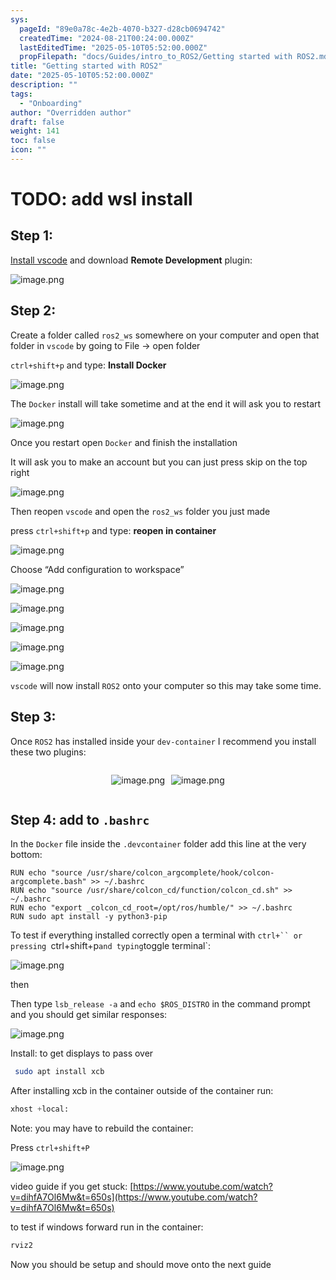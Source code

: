 ```yaml
---
sys:
  pageId: "89e0a78c-4e2b-4070-b327-d28cb0694742"
  createdTime: "2024-08-21T00:24:00.000Z"
  lastEditedTime: "2025-05-10T05:52:00.000Z"
  propFilepath: "docs/Guides/intro_to_ROS2/Getting started with ROS2.md"
title: "Getting started with ROS2"
date: "2025-05-10T05:52:00.000Z"
description: ""
tags:
  - "Onboarding"
author: "Overridden author"
draft: false
weight: 141
toc: false
icon: ""
---
```


# TODO: add wsl install

## Step 1:

[Install vscode](https://code.visualstudio.com/download) and download **Remote Development** plugin:

![image.png](https://prod-files-secure.s3.us-west-2.amazonaws.com/d518164a-d88e-44d1-a4ee-3adb3bd8bce0/efb52993-1881-4a40-b95e-6f020334f022/image.png?X-Amz-Algorithm=AWS4-HMAC-SHA256&X-Amz-Content-Sha256=UNSIGNED-PAYLOAD&X-Amz-Credential=ASIAZI2LB4663H2ASAAX%2F20250624%2Fus-west-2%2Fs3%2Faws4_request&X-Amz-Date=20250624T101020Z&X-Amz-Expires=3600&X-Amz-Security-Token=IQoJb3JpZ2luX2VjEDAaCXVzLXdlc3QtMiJHMEUCIBeqSMTlQRdO6505LTZxuv6OSAmKAUdj1VooC%2FLZpR1pAiEAsni5PTDr%2BFuiEnJT9aH4u5ulrS650UtfQsu0fqpNsGEq%2FwMIKRAAGgw2Mzc0MjMxODM4MDUiDIyuSk1l9TgqaGGTXCrcA4f0VzOQIUS0p1%2B6%2Fqu%2B81KzedCAgq6uUuyp7EYnLdX7nhPrAc2bvqGm2FRKK7lc%2FbMBEM9a%2F5wvbCJhXyG0xWuBwFhZFnLPArWOctqoug%2F%2B9vjgMEnrjoIOYQJntMj3Lucwo%2BkMzCzXY%2BGvioC0YwZ0NQq8usaaU7CnZ19YGd0zEmezkysHPmUthTgALHjLxcMxGAi977bUw84c9QYMi4hUpTqAr9HngIBICG%2BXTGBdTYG8cpHCuLxwBzBL1SN4m0sCsOPhIa%2BeHU6b7%2BfjRRwDcvCDs9AKRwX5mYzLHnTOQQYG4km4nGSixurti%2BiBKsP9cZt%2Fa3ZYd22og6RDq0Sld8qE%2FlvIhIhUqf72xJ%2FvfdtpwUI3rdr7ggVOQTTZNSPenAccGgfNaf0drBxvZ7ZMy3M7%2BCdTowNSKaC%2B1AHvEagVWlyjsyXwQb9CSz%2FQdVHYloGNqsF5AAf4v927CLNjGiqFaj33uItkbTAKXr%2Bp%2BkkkHYvdPzlNrYAX5oXmPHWvB%2BbAbxTEFNEa%2B0B5RIO1KmUDTfGwx20QPZZaG0hMupscq47YmPgUgErtMbYNbpHYpbTkCrP6YK09c2V0VlH%2Bpf1ICL7uu6iMGFpl57Uuk%2F78%2BMDpQAmlbcDnMMiy6cIGOqUBKjLpoRzDV1x8YA3R%2BtwkCfGJlRL214%2B3pyYMmshQmhrGXk1CB%2FpNStJl4P1KK6JZspJxg8qxaEeP2wrdfFjOHcq8LE%2Brq2KNblVj51l9opWq%2FtFI1voC%2Bzo5MGxSSFgeetMyojJRN18NASxvjyXToCcFABkgt6nF5Nojg4aQ2216j%2BRBK2LGIXTpkqRAHnP7d8Zrxo8nsp%2FXS%2FVQrhqFQd3Ddvt7&X-Amz-Signature=53934e4badb432ad0da46b0e38511a20f92ab521f9e750163872c5ad5202eb23&X-Amz-SignedHeaders=host&x-amz-checksum-mode=ENABLED&x-id=GetObject)

## Step 2:

Create a folder called `ros2_ws` somewhere on your computer and open that folder in `vscode` by going to File → open folder 

`ctrl+shift+p` and type: **Install Docker**

![image.png](https://prod-files-secure.s3.us-west-2.amazonaws.com/d518164a-d88e-44d1-a4ee-3adb3bd8bce0/2269dc0e-1cd5-47ff-bceb-c04ad9b2eab0/image.png?X-Amz-Algorithm=AWS4-HMAC-SHA256&X-Amz-Content-Sha256=UNSIGNED-PAYLOAD&X-Amz-Credential=ASIAZI2LB4663H2ASAAX%2F20250624%2Fus-west-2%2Fs3%2Faws4_request&X-Amz-Date=20250624T101020Z&X-Amz-Expires=3600&X-Amz-Security-Token=IQoJb3JpZ2luX2VjEDAaCXVzLXdlc3QtMiJHMEUCIBeqSMTlQRdO6505LTZxuv6OSAmKAUdj1VooC%2FLZpR1pAiEAsni5PTDr%2BFuiEnJT9aH4u5ulrS650UtfQsu0fqpNsGEq%2FwMIKRAAGgw2Mzc0MjMxODM4MDUiDIyuSk1l9TgqaGGTXCrcA4f0VzOQIUS0p1%2B6%2Fqu%2B81KzedCAgq6uUuyp7EYnLdX7nhPrAc2bvqGm2FRKK7lc%2FbMBEM9a%2F5wvbCJhXyG0xWuBwFhZFnLPArWOctqoug%2F%2B9vjgMEnrjoIOYQJntMj3Lucwo%2BkMzCzXY%2BGvioC0YwZ0NQq8usaaU7CnZ19YGd0zEmezkysHPmUthTgALHjLxcMxGAi977bUw84c9QYMi4hUpTqAr9HngIBICG%2BXTGBdTYG8cpHCuLxwBzBL1SN4m0sCsOPhIa%2BeHU6b7%2BfjRRwDcvCDs9AKRwX5mYzLHnTOQQYG4km4nGSixurti%2BiBKsP9cZt%2Fa3ZYd22og6RDq0Sld8qE%2FlvIhIhUqf72xJ%2FvfdtpwUI3rdr7ggVOQTTZNSPenAccGgfNaf0drBxvZ7ZMy3M7%2BCdTowNSKaC%2B1AHvEagVWlyjsyXwQb9CSz%2FQdVHYloGNqsF5AAf4v927CLNjGiqFaj33uItkbTAKXr%2Bp%2BkkkHYvdPzlNrYAX5oXmPHWvB%2BbAbxTEFNEa%2B0B5RIO1KmUDTfGwx20QPZZaG0hMupscq47YmPgUgErtMbYNbpHYpbTkCrP6YK09c2V0VlH%2Bpf1ICL7uu6iMGFpl57Uuk%2F78%2BMDpQAmlbcDnMMiy6cIGOqUBKjLpoRzDV1x8YA3R%2BtwkCfGJlRL214%2B3pyYMmshQmhrGXk1CB%2FpNStJl4P1KK6JZspJxg8qxaEeP2wrdfFjOHcq8LE%2Brq2KNblVj51l9opWq%2FtFI1voC%2Bzo5MGxSSFgeetMyojJRN18NASxvjyXToCcFABkgt6nF5Nojg4aQ2216j%2BRBK2LGIXTpkqRAHnP7d8Zrxo8nsp%2FXS%2FVQrhqFQd3Ddvt7&X-Amz-Signature=138847c06928f452663ea2feda1f383288df93515fbc44b562207d8c535f248b&X-Amz-SignedHeaders=host&x-amz-checksum-mode=ENABLED&x-id=GetObject)

The `Docker` install will take sometime and at the end it will ask you to restart

![image.png](https://prod-files-secure.s3.us-west-2.amazonaws.com/d518164a-d88e-44d1-a4ee-3adb3bd8bce0/ed233f78-be33-4b1f-b89c-9c346c0e961e/image.png?X-Amz-Algorithm=AWS4-HMAC-SHA256&X-Amz-Content-Sha256=UNSIGNED-PAYLOAD&X-Amz-Credential=ASIAZI2LB4663H2ASAAX%2F20250624%2Fus-west-2%2Fs3%2Faws4_request&X-Amz-Date=20250624T101020Z&X-Amz-Expires=3600&X-Amz-Security-Token=IQoJb3JpZ2luX2VjEDAaCXVzLXdlc3QtMiJHMEUCIBeqSMTlQRdO6505LTZxuv6OSAmKAUdj1VooC%2FLZpR1pAiEAsni5PTDr%2BFuiEnJT9aH4u5ulrS650UtfQsu0fqpNsGEq%2FwMIKRAAGgw2Mzc0MjMxODM4MDUiDIyuSk1l9TgqaGGTXCrcA4f0VzOQIUS0p1%2B6%2Fqu%2B81KzedCAgq6uUuyp7EYnLdX7nhPrAc2bvqGm2FRKK7lc%2FbMBEM9a%2F5wvbCJhXyG0xWuBwFhZFnLPArWOctqoug%2F%2B9vjgMEnrjoIOYQJntMj3Lucwo%2BkMzCzXY%2BGvioC0YwZ0NQq8usaaU7CnZ19YGd0zEmezkysHPmUthTgALHjLxcMxGAi977bUw84c9QYMi4hUpTqAr9HngIBICG%2BXTGBdTYG8cpHCuLxwBzBL1SN4m0sCsOPhIa%2BeHU6b7%2BfjRRwDcvCDs9AKRwX5mYzLHnTOQQYG4km4nGSixurti%2BiBKsP9cZt%2Fa3ZYd22og6RDq0Sld8qE%2FlvIhIhUqf72xJ%2FvfdtpwUI3rdr7ggVOQTTZNSPenAccGgfNaf0drBxvZ7ZMy3M7%2BCdTowNSKaC%2B1AHvEagVWlyjsyXwQb9CSz%2FQdVHYloGNqsF5AAf4v927CLNjGiqFaj33uItkbTAKXr%2Bp%2BkkkHYvdPzlNrYAX5oXmPHWvB%2BbAbxTEFNEa%2B0B5RIO1KmUDTfGwx20QPZZaG0hMupscq47YmPgUgErtMbYNbpHYpbTkCrP6YK09c2V0VlH%2Bpf1ICL7uu6iMGFpl57Uuk%2F78%2BMDpQAmlbcDnMMiy6cIGOqUBKjLpoRzDV1x8YA3R%2BtwkCfGJlRL214%2B3pyYMmshQmhrGXk1CB%2FpNStJl4P1KK6JZspJxg8qxaEeP2wrdfFjOHcq8LE%2Brq2KNblVj51l9opWq%2FtFI1voC%2Bzo5MGxSSFgeetMyojJRN18NASxvjyXToCcFABkgt6nF5Nojg4aQ2216j%2BRBK2LGIXTpkqRAHnP7d8Zrxo8nsp%2FXS%2FVQrhqFQd3Ddvt7&X-Amz-Signature=842f4336a15853fb3fc16a6ea4c5d9089d73daaf9fe44ec37ecd1345d36eedf5&X-Amz-SignedHeaders=host&x-amz-checksum-mode=ENABLED&x-id=GetObject)

Once you restart open `Docker` and finish the installation

It will ask you to make an account but you can just press skip on the top right

![image.png](https://prod-files-secure.s3.us-west-2.amazonaws.com/d518164a-d88e-44d1-a4ee-3adb3bd8bce0/21010ad9-1659-4fd9-9f59-9932a09b2a3d/image.png?X-Amz-Algorithm=AWS4-HMAC-SHA256&X-Amz-Content-Sha256=UNSIGNED-PAYLOAD&X-Amz-Credential=ASIAZI2LB4663H2ASAAX%2F20250624%2Fus-west-2%2Fs3%2Faws4_request&X-Amz-Date=20250624T101020Z&X-Amz-Expires=3600&X-Amz-Security-Token=IQoJb3JpZ2luX2VjEDAaCXVzLXdlc3QtMiJHMEUCIBeqSMTlQRdO6505LTZxuv6OSAmKAUdj1VooC%2FLZpR1pAiEAsni5PTDr%2BFuiEnJT9aH4u5ulrS650UtfQsu0fqpNsGEq%2FwMIKRAAGgw2Mzc0MjMxODM4MDUiDIyuSk1l9TgqaGGTXCrcA4f0VzOQIUS0p1%2B6%2Fqu%2B81KzedCAgq6uUuyp7EYnLdX7nhPrAc2bvqGm2FRKK7lc%2FbMBEM9a%2F5wvbCJhXyG0xWuBwFhZFnLPArWOctqoug%2F%2B9vjgMEnrjoIOYQJntMj3Lucwo%2BkMzCzXY%2BGvioC0YwZ0NQq8usaaU7CnZ19YGd0zEmezkysHPmUthTgALHjLxcMxGAi977bUw84c9QYMi4hUpTqAr9HngIBICG%2BXTGBdTYG8cpHCuLxwBzBL1SN4m0sCsOPhIa%2BeHU6b7%2BfjRRwDcvCDs9AKRwX5mYzLHnTOQQYG4km4nGSixurti%2BiBKsP9cZt%2Fa3ZYd22og6RDq0Sld8qE%2FlvIhIhUqf72xJ%2FvfdtpwUI3rdr7ggVOQTTZNSPenAccGgfNaf0drBxvZ7ZMy3M7%2BCdTowNSKaC%2B1AHvEagVWlyjsyXwQb9CSz%2FQdVHYloGNqsF5AAf4v927CLNjGiqFaj33uItkbTAKXr%2Bp%2BkkkHYvdPzlNrYAX5oXmPHWvB%2BbAbxTEFNEa%2B0B5RIO1KmUDTfGwx20QPZZaG0hMupscq47YmPgUgErtMbYNbpHYpbTkCrP6YK09c2V0VlH%2Bpf1ICL7uu6iMGFpl57Uuk%2F78%2BMDpQAmlbcDnMMiy6cIGOqUBKjLpoRzDV1x8YA3R%2BtwkCfGJlRL214%2B3pyYMmshQmhrGXk1CB%2FpNStJl4P1KK6JZspJxg8qxaEeP2wrdfFjOHcq8LE%2Brq2KNblVj51l9opWq%2FtFI1voC%2Bzo5MGxSSFgeetMyojJRN18NASxvjyXToCcFABkgt6nF5Nojg4aQ2216j%2BRBK2LGIXTpkqRAHnP7d8Zrxo8nsp%2FXS%2FVQrhqFQd3Ddvt7&X-Amz-Signature=26b3979e3d3859331408291c0def6a20cef635ee076f050a2dd778bda3415097&X-Amz-SignedHeaders=host&x-amz-checksum-mode=ENABLED&x-id=GetObject)

Then reopen `vscode` and open the `ros2_ws` folder you just made

press `ctrl+shift+p` and type: **reopen in container**

![image.png](https://prod-files-secure.s3.us-west-2.amazonaws.com/d518164a-d88e-44d1-a4ee-3adb3bd8bce0/4e93b8c2-41ad-488c-8095-c74205196118/image.png?X-Amz-Algorithm=AWS4-HMAC-SHA256&X-Amz-Content-Sha256=UNSIGNED-PAYLOAD&X-Amz-Credential=ASIAZI2LB4663H2ASAAX%2F20250624%2Fus-west-2%2Fs3%2Faws4_request&X-Amz-Date=20250624T101020Z&X-Amz-Expires=3600&X-Amz-Security-Token=IQoJb3JpZ2luX2VjEDAaCXVzLXdlc3QtMiJHMEUCIBeqSMTlQRdO6505LTZxuv6OSAmKAUdj1VooC%2FLZpR1pAiEAsni5PTDr%2BFuiEnJT9aH4u5ulrS650UtfQsu0fqpNsGEq%2FwMIKRAAGgw2Mzc0MjMxODM4MDUiDIyuSk1l9TgqaGGTXCrcA4f0VzOQIUS0p1%2B6%2Fqu%2B81KzedCAgq6uUuyp7EYnLdX7nhPrAc2bvqGm2FRKK7lc%2FbMBEM9a%2F5wvbCJhXyG0xWuBwFhZFnLPArWOctqoug%2F%2B9vjgMEnrjoIOYQJntMj3Lucwo%2BkMzCzXY%2BGvioC0YwZ0NQq8usaaU7CnZ19YGd0zEmezkysHPmUthTgALHjLxcMxGAi977bUw84c9QYMi4hUpTqAr9HngIBICG%2BXTGBdTYG8cpHCuLxwBzBL1SN4m0sCsOPhIa%2BeHU6b7%2BfjRRwDcvCDs9AKRwX5mYzLHnTOQQYG4km4nGSixurti%2BiBKsP9cZt%2Fa3ZYd22og6RDq0Sld8qE%2FlvIhIhUqf72xJ%2FvfdtpwUI3rdr7ggVOQTTZNSPenAccGgfNaf0drBxvZ7ZMy3M7%2BCdTowNSKaC%2B1AHvEagVWlyjsyXwQb9CSz%2FQdVHYloGNqsF5AAf4v927CLNjGiqFaj33uItkbTAKXr%2Bp%2BkkkHYvdPzlNrYAX5oXmPHWvB%2BbAbxTEFNEa%2B0B5RIO1KmUDTfGwx20QPZZaG0hMupscq47YmPgUgErtMbYNbpHYpbTkCrP6YK09c2V0VlH%2Bpf1ICL7uu6iMGFpl57Uuk%2F78%2BMDpQAmlbcDnMMiy6cIGOqUBKjLpoRzDV1x8YA3R%2BtwkCfGJlRL214%2B3pyYMmshQmhrGXk1CB%2FpNStJl4P1KK6JZspJxg8qxaEeP2wrdfFjOHcq8LE%2Brq2KNblVj51l9opWq%2FtFI1voC%2Bzo5MGxSSFgeetMyojJRN18NASxvjyXToCcFABkgt6nF5Nojg4aQ2216j%2BRBK2LGIXTpkqRAHnP7d8Zrxo8nsp%2FXS%2FVQrhqFQd3Ddvt7&X-Amz-Signature=64afb67cc3dbcaf356851f1c2be8e72077bc00b526a933673dd61e0ac34ed384&X-Amz-SignedHeaders=host&x-amz-checksum-mode=ENABLED&x-id=GetObject)

Choose “Add configuration to workspace”

![image.png](https://prod-files-secure.s3.us-west-2.amazonaws.com/d518164a-d88e-44d1-a4ee-3adb3bd8bce0/9560b282-5060-4989-ba37-97e7b2c22476/image.png?X-Amz-Algorithm=AWS4-HMAC-SHA256&X-Amz-Content-Sha256=UNSIGNED-PAYLOAD&X-Amz-Credential=ASIAZI2LB4663H2ASAAX%2F20250624%2Fus-west-2%2Fs3%2Faws4_request&X-Amz-Date=20250624T101020Z&X-Amz-Expires=3600&X-Amz-Security-Token=IQoJb3JpZ2luX2VjEDAaCXVzLXdlc3QtMiJHMEUCIBeqSMTlQRdO6505LTZxuv6OSAmKAUdj1VooC%2FLZpR1pAiEAsni5PTDr%2BFuiEnJT9aH4u5ulrS650UtfQsu0fqpNsGEq%2FwMIKRAAGgw2Mzc0MjMxODM4MDUiDIyuSk1l9TgqaGGTXCrcA4f0VzOQIUS0p1%2B6%2Fqu%2B81KzedCAgq6uUuyp7EYnLdX7nhPrAc2bvqGm2FRKK7lc%2FbMBEM9a%2F5wvbCJhXyG0xWuBwFhZFnLPArWOctqoug%2F%2B9vjgMEnrjoIOYQJntMj3Lucwo%2BkMzCzXY%2BGvioC0YwZ0NQq8usaaU7CnZ19YGd0zEmezkysHPmUthTgALHjLxcMxGAi977bUw84c9QYMi4hUpTqAr9HngIBICG%2BXTGBdTYG8cpHCuLxwBzBL1SN4m0sCsOPhIa%2BeHU6b7%2BfjRRwDcvCDs9AKRwX5mYzLHnTOQQYG4km4nGSixurti%2BiBKsP9cZt%2Fa3ZYd22og6RDq0Sld8qE%2FlvIhIhUqf72xJ%2FvfdtpwUI3rdr7ggVOQTTZNSPenAccGgfNaf0drBxvZ7ZMy3M7%2BCdTowNSKaC%2B1AHvEagVWlyjsyXwQb9CSz%2FQdVHYloGNqsF5AAf4v927CLNjGiqFaj33uItkbTAKXr%2Bp%2BkkkHYvdPzlNrYAX5oXmPHWvB%2BbAbxTEFNEa%2B0B5RIO1KmUDTfGwx20QPZZaG0hMupscq47YmPgUgErtMbYNbpHYpbTkCrP6YK09c2V0VlH%2Bpf1ICL7uu6iMGFpl57Uuk%2F78%2BMDpQAmlbcDnMMiy6cIGOqUBKjLpoRzDV1x8YA3R%2BtwkCfGJlRL214%2B3pyYMmshQmhrGXk1CB%2FpNStJl4P1KK6JZspJxg8qxaEeP2wrdfFjOHcq8LE%2Brq2KNblVj51l9opWq%2FtFI1voC%2Bzo5MGxSSFgeetMyojJRN18NASxvjyXToCcFABkgt6nF5Nojg4aQ2216j%2BRBK2LGIXTpkqRAHnP7d8Zrxo8nsp%2FXS%2FVQrhqFQd3Ddvt7&X-Amz-Signature=0a7953cf164e22d7509d52f3ba091aa95106da74eae028af316e7dd913b2f92e&X-Amz-SignedHeaders=host&x-amz-checksum-mode=ENABLED&x-id=GetObject)

![image.png](https://prod-files-secure.s3.us-west-2.amazonaws.com/d518164a-d88e-44d1-a4ee-3adb3bd8bce0/2ee63f81-886b-48e8-a553-dc6e5eac99e4/image.png?X-Amz-Algorithm=AWS4-HMAC-SHA256&X-Amz-Content-Sha256=UNSIGNED-PAYLOAD&X-Amz-Credential=ASIAZI2LB4663H2ASAAX%2F20250624%2Fus-west-2%2Fs3%2Faws4_request&X-Amz-Date=20250624T101020Z&X-Amz-Expires=3600&X-Amz-Security-Token=IQoJb3JpZ2luX2VjEDAaCXVzLXdlc3QtMiJHMEUCIBeqSMTlQRdO6505LTZxuv6OSAmKAUdj1VooC%2FLZpR1pAiEAsni5PTDr%2BFuiEnJT9aH4u5ulrS650UtfQsu0fqpNsGEq%2FwMIKRAAGgw2Mzc0MjMxODM4MDUiDIyuSk1l9TgqaGGTXCrcA4f0VzOQIUS0p1%2B6%2Fqu%2B81KzedCAgq6uUuyp7EYnLdX7nhPrAc2bvqGm2FRKK7lc%2FbMBEM9a%2F5wvbCJhXyG0xWuBwFhZFnLPArWOctqoug%2F%2B9vjgMEnrjoIOYQJntMj3Lucwo%2BkMzCzXY%2BGvioC0YwZ0NQq8usaaU7CnZ19YGd0zEmezkysHPmUthTgALHjLxcMxGAi977bUw84c9QYMi4hUpTqAr9HngIBICG%2BXTGBdTYG8cpHCuLxwBzBL1SN4m0sCsOPhIa%2BeHU6b7%2BfjRRwDcvCDs9AKRwX5mYzLHnTOQQYG4km4nGSixurti%2BiBKsP9cZt%2Fa3ZYd22og6RDq0Sld8qE%2FlvIhIhUqf72xJ%2FvfdtpwUI3rdr7ggVOQTTZNSPenAccGgfNaf0drBxvZ7ZMy3M7%2BCdTowNSKaC%2B1AHvEagVWlyjsyXwQb9CSz%2FQdVHYloGNqsF5AAf4v927CLNjGiqFaj33uItkbTAKXr%2Bp%2BkkkHYvdPzlNrYAX5oXmPHWvB%2BbAbxTEFNEa%2B0B5RIO1KmUDTfGwx20QPZZaG0hMupscq47YmPgUgErtMbYNbpHYpbTkCrP6YK09c2V0VlH%2Bpf1ICL7uu6iMGFpl57Uuk%2F78%2BMDpQAmlbcDnMMiy6cIGOqUBKjLpoRzDV1x8YA3R%2BtwkCfGJlRL214%2B3pyYMmshQmhrGXk1CB%2FpNStJl4P1KK6JZspJxg8qxaEeP2wrdfFjOHcq8LE%2Brq2KNblVj51l9opWq%2FtFI1voC%2Bzo5MGxSSFgeetMyojJRN18NASxvjyXToCcFABkgt6nF5Nojg4aQ2216j%2BRBK2LGIXTpkqRAHnP7d8Zrxo8nsp%2FXS%2FVQrhqFQd3Ddvt7&X-Amz-Signature=c972d2b4c61e6098b4c3b0db28ed49eb5fcf7d757a11bd30f692d26d5a7853b5&X-Amz-SignedHeaders=host&x-amz-checksum-mode=ENABLED&x-id=GetObject)

![image.png](https://prod-files-secure.s3.us-west-2.amazonaws.com/d518164a-d88e-44d1-a4ee-3adb3bd8bce0/ae1580b2-b048-407e-aed9-b584224a7a04/image.png?X-Amz-Algorithm=AWS4-HMAC-SHA256&X-Amz-Content-Sha256=UNSIGNED-PAYLOAD&X-Amz-Credential=ASIAZI2LB4663H2ASAAX%2F20250624%2Fus-west-2%2Fs3%2Faws4_request&X-Amz-Date=20250624T101020Z&X-Amz-Expires=3600&X-Amz-Security-Token=IQoJb3JpZ2luX2VjEDAaCXVzLXdlc3QtMiJHMEUCIBeqSMTlQRdO6505LTZxuv6OSAmKAUdj1VooC%2FLZpR1pAiEAsni5PTDr%2BFuiEnJT9aH4u5ulrS650UtfQsu0fqpNsGEq%2FwMIKRAAGgw2Mzc0MjMxODM4MDUiDIyuSk1l9TgqaGGTXCrcA4f0VzOQIUS0p1%2B6%2Fqu%2B81KzedCAgq6uUuyp7EYnLdX7nhPrAc2bvqGm2FRKK7lc%2FbMBEM9a%2F5wvbCJhXyG0xWuBwFhZFnLPArWOctqoug%2F%2B9vjgMEnrjoIOYQJntMj3Lucwo%2BkMzCzXY%2BGvioC0YwZ0NQq8usaaU7CnZ19YGd0zEmezkysHPmUthTgALHjLxcMxGAi977bUw84c9QYMi4hUpTqAr9HngIBICG%2BXTGBdTYG8cpHCuLxwBzBL1SN4m0sCsOPhIa%2BeHU6b7%2BfjRRwDcvCDs9AKRwX5mYzLHnTOQQYG4km4nGSixurti%2BiBKsP9cZt%2Fa3ZYd22og6RDq0Sld8qE%2FlvIhIhUqf72xJ%2FvfdtpwUI3rdr7ggVOQTTZNSPenAccGgfNaf0drBxvZ7ZMy3M7%2BCdTowNSKaC%2B1AHvEagVWlyjsyXwQb9CSz%2FQdVHYloGNqsF5AAf4v927CLNjGiqFaj33uItkbTAKXr%2Bp%2BkkkHYvdPzlNrYAX5oXmPHWvB%2BbAbxTEFNEa%2B0B5RIO1KmUDTfGwx20QPZZaG0hMupscq47YmPgUgErtMbYNbpHYpbTkCrP6YK09c2V0VlH%2Bpf1ICL7uu6iMGFpl57Uuk%2F78%2BMDpQAmlbcDnMMiy6cIGOqUBKjLpoRzDV1x8YA3R%2BtwkCfGJlRL214%2B3pyYMmshQmhrGXk1CB%2FpNStJl4P1KK6JZspJxg8qxaEeP2wrdfFjOHcq8LE%2Brq2KNblVj51l9opWq%2FtFI1voC%2Bzo5MGxSSFgeetMyojJRN18NASxvjyXToCcFABkgt6nF5Nojg4aQ2216j%2BRBK2LGIXTpkqRAHnP7d8Zrxo8nsp%2FXS%2FVQrhqFQd3Ddvt7&X-Amz-Signature=1f3f015b1a7da0f24977d35be689d67214fe9bebb68429b334e31876d828e98a&X-Amz-SignedHeaders=host&x-amz-checksum-mode=ENABLED&x-id=GetObject)

![image.png](https://prod-files-secure.s3.us-west-2.amazonaws.com/d518164a-d88e-44d1-a4ee-3adb3bd8bce0/53255b28-f75e-430f-b9e3-c0ac8577e42b/image.png?X-Amz-Algorithm=AWS4-HMAC-SHA256&X-Amz-Content-Sha256=UNSIGNED-PAYLOAD&X-Amz-Credential=ASIAZI2LB4663H2ASAAX%2F20250624%2Fus-west-2%2Fs3%2Faws4_request&X-Amz-Date=20250624T101020Z&X-Amz-Expires=3600&X-Amz-Security-Token=IQoJb3JpZ2luX2VjEDAaCXVzLXdlc3QtMiJHMEUCIBeqSMTlQRdO6505LTZxuv6OSAmKAUdj1VooC%2FLZpR1pAiEAsni5PTDr%2BFuiEnJT9aH4u5ulrS650UtfQsu0fqpNsGEq%2FwMIKRAAGgw2Mzc0MjMxODM4MDUiDIyuSk1l9TgqaGGTXCrcA4f0VzOQIUS0p1%2B6%2Fqu%2B81KzedCAgq6uUuyp7EYnLdX7nhPrAc2bvqGm2FRKK7lc%2FbMBEM9a%2F5wvbCJhXyG0xWuBwFhZFnLPArWOctqoug%2F%2B9vjgMEnrjoIOYQJntMj3Lucwo%2BkMzCzXY%2BGvioC0YwZ0NQq8usaaU7CnZ19YGd0zEmezkysHPmUthTgALHjLxcMxGAi977bUw84c9QYMi4hUpTqAr9HngIBICG%2BXTGBdTYG8cpHCuLxwBzBL1SN4m0sCsOPhIa%2BeHU6b7%2BfjRRwDcvCDs9AKRwX5mYzLHnTOQQYG4km4nGSixurti%2BiBKsP9cZt%2Fa3ZYd22og6RDq0Sld8qE%2FlvIhIhUqf72xJ%2FvfdtpwUI3rdr7ggVOQTTZNSPenAccGgfNaf0drBxvZ7ZMy3M7%2BCdTowNSKaC%2B1AHvEagVWlyjsyXwQb9CSz%2FQdVHYloGNqsF5AAf4v927CLNjGiqFaj33uItkbTAKXr%2Bp%2BkkkHYvdPzlNrYAX5oXmPHWvB%2BbAbxTEFNEa%2B0B5RIO1KmUDTfGwx20QPZZaG0hMupscq47YmPgUgErtMbYNbpHYpbTkCrP6YK09c2V0VlH%2Bpf1ICL7uu6iMGFpl57Uuk%2F78%2BMDpQAmlbcDnMMiy6cIGOqUBKjLpoRzDV1x8YA3R%2BtwkCfGJlRL214%2B3pyYMmshQmhrGXk1CB%2FpNStJl4P1KK6JZspJxg8qxaEeP2wrdfFjOHcq8LE%2Brq2KNblVj51l9opWq%2FtFI1voC%2Bzo5MGxSSFgeetMyojJRN18NASxvjyXToCcFABkgt6nF5Nojg4aQ2216j%2BRBK2LGIXTpkqRAHnP7d8Zrxo8nsp%2FXS%2FVQrhqFQd3Ddvt7&X-Amz-Signature=78554e3c6bd687c0b7fdd46268e47b3dc8a0e97dede3795ced2194ef005907dc&X-Amz-SignedHeaders=host&x-amz-checksum-mode=ENABLED&x-id=GetObject)

![image.png](https://prod-files-secure.s3.us-west-2.amazonaws.com/d518164a-d88e-44d1-a4ee-3adb3bd8bce0/7c562767-5af9-4ffb-97d1-327bcdf4ee00/image.png?X-Amz-Algorithm=AWS4-HMAC-SHA256&X-Amz-Content-Sha256=UNSIGNED-PAYLOAD&X-Amz-Credential=ASIAZI2LB4663H2ASAAX%2F20250624%2Fus-west-2%2Fs3%2Faws4_request&X-Amz-Date=20250624T101020Z&X-Amz-Expires=3600&X-Amz-Security-Token=IQoJb3JpZ2luX2VjEDAaCXVzLXdlc3QtMiJHMEUCIBeqSMTlQRdO6505LTZxuv6OSAmKAUdj1VooC%2FLZpR1pAiEAsni5PTDr%2BFuiEnJT9aH4u5ulrS650UtfQsu0fqpNsGEq%2FwMIKRAAGgw2Mzc0MjMxODM4MDUiDIyuSk1l9TgqaGGTXCrcA4f0VzOQIUS0p1%2B6%2Fqu%2B81KzedCAgq6uUuyp7EYnLdX7nhPrAc2bvqGm2FRKK7lc%2FbMBEM9a%2F5wvbCJhXyG0xWuBwFhZFnLPArWOctqoug%2F%2B9vjgMEnrjoIOYQJntMj3Lucwo%2BkMzCzXY%2BGvioC0YwZ0NQq8usaaU7CnZ19YGd0zEmezkysHPmUthTgALHjLxcMxGAi977bUw84c9QYMi4hUpTqAr9HngIBICG%2BXTGBdTYG8cpHCuLxwBzBL1SN4m0sCsOPhIa%2BeHU6b7%2BfjRRwDcvCDs9AKRwX5mYzLHnTOQQYG4km4nGSixurti%2BiBKsP9cZt%2Fa3ZYd22og6RDq0Sld8qE%2FlvIhIhUqf72xJ%2FvfdtpwUI3rdr7ggVOQTTZNSPenAccGgfNaf0drBxvZ7ZMy3M7%2BCdTowNSKaC%2B1AHvEagVWlyjsyXwQb9CSz%2FQdVHYloGNqsF5AAf4v927CLNjGiqFaj33uItkbTAKXr%2Bp%2BkkkHYvdPzlNrYAX5oXmPHWvB%2BbAbxTEFNEa%2B0B5RIO1KmUDTfGwx20QPZZaG0hMupscq47YmPgUgErtMbYNbpHYpbTkCrP6YK09c2V0VlH%2Bpf1ICL7uu6iMGFpl57Uuk%2F78%2BMDpQAmlbcDnMMiy6cIGOqUBKjLpoRzDV1x8YA3R%2BtwkCfGJlRL214%2B3pyYMmshQmhrGXk1CB%2FpNStJl4P1KK6JZspJxg8qxaEeP2wrdfFjOHcq8LE%2Brq2KNblVj51l9opWq%2FtFI1voC%2Bzo5MGxSSFgeetMyojJRN18NASxvjyXToCcFABkgt6nF5Nojg4aQ2216j%2BRBK2LGIXTpkqRAHnP7d8Zrxo8nsp%2FXS%2FVQrhqFQd3Ddvt7&X-Amz-Signature=ae068d4fe76998c9e0a21075d55f5cd26580c8df06aa142b694072ab3a5b7e31&X-Amz-SignedHeaders=host&x-amz-checksum-mode=ENABLED&x-id=GetObject)

`vscode` will now install `ROS2` onto your computer so this may take some time.

## Step 3:

Once `ROS2` has installed inside your `dev-container` I recommend you install these two plugins:

<div style="display: flex;flex-direction: row; column-gap:10px; max-width: 630px;justify-content: center;">
<div>

![image.png](https://prod-files-secure.s3.us-west-2.amazonaws.com/d518164a-d88e-44d1-a4ee-3adb3bd8bce0/3fc3d550-5a54-4ba1-ba6b-faa01cdb7369/image.png?X-Amz-Algorithm=AWS4-HMAC-SHA256&X-Amz-Content-Sha256=UNSIGNED-PAYLOAD&X-Amz-Credential=ASIAZI2LB4665EV74DTN%2F20250624%2Fus-west-2%2Fs3%2Faws4_request&X-Amz-Date=20250624T101024Z&X-Amz-Expires=3600&X-Amz-Security-Token=IQoJb3JpZ2luX2VjEDAaCXVzLXdlc3QtMiJHMEUCIQC98c3q4iTeGl1RPv14MdyCHQavnexDnIikHWhmpet0mgIgW0usrNda87c8%2BWWJndparpCqwSpEBXr4pX%2FmW5WBdZoq%2FwMIKRAAGgw2Mzc0MjMxODM4MDUiDGz9xv5LyFxwQz6V3CrcA%2F2TWAkaH9JXrxLlQSxw4ytIQCQJWE2LRyyeJRh4KeLtOZ0%2FBCO%2F%2BprUcGUKmgLONJS6SBcLwyeQAE0vU2gvYPs2cx6W%2B6F7UZGqkjz3lxpeDyPNzMk9OHtky5aXlB%2FdfUypEwGLjYcG%2FHeoMunP80I1ikgQJkdwkx77CnqeCj9vDo%2BVieEJ%2BjKcUrqJi2poTn9IUt%2F%2Fz%2FbTcQuRAGwk7ai9A2CIIr1KWk%2BfdicFvzoxEfDyX8hNkTNWwZx81TvjUpurm%2FirHrh2y6%2FToUrkg6ftjqq6tCXB1SwKCJsaM90bvAJQ0w%2B2rI6I2nGtKrZpNkSyCrFsN40vUiC%2BbHOh0zwXyAdqtsNCYf7A7Erz%2FyechEudM51RF2aFc%2BX7MAIMw5g20%2BacmolrcYbRfMWDkN1VieiEs8gjwn0WPC4rfT%2Bp69uJCdGBIzsvsb%2BCSuwLGgs4c4nRyjydTHztjIZGMYHBkBk4bDucOiiA8hWfCOY3yM1NBMy7UzwczOZEa133ezkA%2BfSCujsOLswRs66%2B1URiN3lC%2BERetxgrIugsbNooho4%2BpXW6xQNwimMPTknuuE0kYOW4Hv26DXYltWKIBJJZ9rzT9pmaXCP8GP1y8chwdhVVTDOT3swe5oX%2FMLu76cIGOqUByvYLneqAZoGtqalZfpWwTWIRhEMrK2HAntf9Gdyu7a1lV4FNepLhCc4EIa5r0Bq7n5X5Mzt0eITRGYjnxD1IQwCHsOy0lvY3JjOeigWtPghuC0AeypjPiyKA0MzgxgCNbq1HDwWmJtWqs1Rt%2FHcc1SiKnKhn%2BtJutCbON0igmVJa2jpX32aa8COz%2Blu20j386Sp6J5A1irvdND6yMKderawQH%2Fza&X-Amz-Signature=427b9e510cd2e3c9386321dcf5e521202d77fa41b5b41ab07e4a522c5560514d&X-Amz-SignedHeaders=host&x-amz-checksum-mode=ENABLED&x-id=GetObject)

</div>
<div>

![image.png](https://prod-files-secure.s3.us-west-2.amazonaws.com/d518164a-d88e-44d1-a4ee-3adb3bd8bce0/d994cc66-13c2-4093-a5a3-f84cf4601a82/image.png?X-Amz-Algorithm=AWS4-HMAC-SHA256&X-Amz-Content-Sha256=UNSIGNED-PAYLOAD&X-Amz-Credential=ASIAZI2LB4663H2ASAAX%2F20250624%2Fus-west-2%2Fs3%2Faws4_request&X-Amz-Date=20250624T101024Z&X-Amz-Expires=3600&X-Amz-Security-Token=IQoJb3JpZ2luX2VjEDAaCXVzLXdlc3QtMiJHMEUCIBeqSMTlQRdO6505LTZxuv6OSAmKAUdj1VooC%2FLZpR1pAiEAsni5PTDr%2BFuiEnJT9aH4u5ulrS650UtfQsu0fqpNsGEq%2FwMIKRAAGgw2Mzc0MjMxODM4MDUiDIyuSk1l9TgqaGGTXCrcA4f0VzOQIUS0p1%2B6%2Fqu%2B81KzedCAgq6uUuyp7EYnLdX7nhPrAc2bvqGm2FRKK7lc%2FbMBEM9a%2F5wvbCJhXyG0xWuBwFhZFnLPArWOctqoug%2F%2B9vjgMEnrjoIOYQJntMj3Lucwo%2BkMzCzXY%2BGvioC0YwZ0NQq8usaaU7CnZ19YGd0zEmezkysHPmUthTgALHjLxcMxGAi977bUw84c9QYMi4hUpTqAr9HngIBICG%2BXTGBdTYG8cpHCuLxwBzBL1SN4m0sCsOPhIa%2BeHU6b7%2BfjRRwDcvCDs9AKRwX5mYzLHnTOQQYG4km4nGSixurti%2BiBKsP9cZt%2Fa3ZYd22og6RDq0Sld8qE%2FlvIhIhUqf72xJ%2FvfdtpwUI3rdr7ggVOQTTZNSPenAccGgfNaf0drBxvZ7ZMy3M7%2BCdTowNSKaC%2B1AHvEagVWlyjsyXwQb9CSz%2FQdVHYloGNqsF5AAf4v927CLNjGiqFaj33uItkbTAKXr%2Bp%2BkkkHYvdPzlNrYAX5oXmPHWvB%2BbAbxTEFNEa%2B0B5RIO1KmUDTfGwx20QPZZaG0hMupscq47YmPgUgErtMbYNbpHYpbTkCrP6YK09c2V0VlH%2Bpf1ICL7uu6iMGFpl57Uuk%2F78%2BMDpQAmlbcDnMMiy6cIGOqUBKjLpoRzDV1x8YA3R%2BtwkCfGJlRL214%2B3pyYMmshQmhrGXk1CB%2FpNStJl4P1KK6JZspJxg8qxaEeP2wrdfFjOHcq8LE%2Brq2KNblVj51l9opWq%2FtFI1voC%2Bzo5MGxSSFgeetMyojJRN18NASxvjyXToCcFABkgt6nF5Nojg4aQ2216j%2BRBK2LGIXTpkqRAHnP7d8Zrxo8nsp%2FXS%2FVQrhqFQd3Ddvt7&X-Amz-Signature=9f702f0e160f99be13e5297de31d0e066b4a45c4904057534a99a670fc0b731a&X-Amz-SignedHeaders=host&x-amz-checksum-mode=ENABLED&x-id=GetObject)

</div>
</div>

## Step 4: add to `.bashrc`

In the `Docker` file inside the `.devcontainer` folder add this line at the very bottom: 

```docker
RUN echo "source /usr/share/colcon_argcomplete/hook/colcon-argcomplete.bash" >> ~/.bashrc
RUN echo "source /usr/share/colcon_cd/function/colcon_cd.sh" >> ~/.bashrc
RUN echo "export _colcon_cd_root=/opt/ros/humble/" >> ~/.bashrc
RUN sudo apt install -y python3-pip 
```

To test if everything installed correctly open a terminal with `ctrl+`` or pressing `ctrl+shift+p` and typing `toggle terminal`:

![image.png](https://prod-files-secure.s3.us-west-2.amazonaws.com/d518164a-d88e-44d1-a4ee-3adb3bd8bce0/6a4943d8-b04e-4c02-9a58-775f3384d1a5/image.png?X-Amz-Algorithm=AWS4-HMAC-SHA256&X-Amz-Content-Sha256=UNSIGNED-PAYLOAD&X-Amz-Credential=ASIAZI2LB4663H2ASAAX%2F20250624%2Fus-west-2%2Fs3%2Faws4_request&X-Amz-Date=20250624T101020Z&X-Amz-Expires=3600&X-Amz-Security-Token=IQoJb3JpZ2luX2VjEDAaCXVzLXdlc3QtMiJHMEUCIBeqSMTlQRdO6505LTZxuv6OSAmKAUdj1VooC%2FLZpR1pAiEAsni5PTDr%2BFuiEnJT9aH4u5ulrS650UtfQsu0fqpNsGEq%2FwMIKRAAGgw2Mzc0MjMxODM4MDUiDIyuSk1l9TgqaGGTXCrcA4f0VzOQIUS0p1%2B6%2Fqu%2B81KzedCAgq6uUuyp7EYnLdX7nhPrAc2bvqGm2FRKK7lc%2FbMBEM9a%2F5wvbCJhXyG0xWuBwFhZFnLPArWOctqoug%2F%2B9vjgMEnrjoIOYQJntMj3Lucwo%2BkMzCzXY%2BGvioC0YwZ0NQq8usaaU7CnZ19YGd0zEmezkysHPmUthTgALHjLxcMxGAi977bUw84c9QYMi4hUpTqAr9HngIBICG%2BXTGBdTYG8cpHCuLxwBzBL1SN4m0sCsOPhIa%2BeHU6b7%2BfjRRwDcvCDs9AKRwX5mYzLHnTOQQYG4km4nGSixurti%2BiBKsP9cZt%2Fa3ZYd22og6RDq0Sld8qE%2FlvIhIhUqf72xJ%2FvfdtpwUI3rdr7ggVOQTTZNSPenAccGgfNaf0drBxvZ7ZMy3M7%2BCdTowNSKaC%2B1AHvEagVWlyjsyXwQb9CSz%2FQdVHYloGNqsF5AAf4v927CLNjGiqFaj33uItkbTAKXr%2Bp%2BkkkHYvdPzlNrYAX5oXmPHWvB%2BbAbxTEFNEa%2B0B5RIO1KmUDTfGwx20QPZZaG0hMupscq47YmPgUgErtMbYNbpHYpbTkCrP6YK09c2V0VlH%2Bpf1ICL7uu6iMGFpl57Uuk%2F78%2BMDpQAmlbcDnMMiy6cIGOqUBKjLpoRzDV1x8YA3R%2BtwkCfGJlRL214%2B3pyYMmshQmhrGXk1CB%2FpNStJl4P1KK6JZspJxg8qxaEeP2wrdfFjOHcq8LE%2Brq2KNblVj51l9opWq%2FtFI1voC%2Bzo5MGxSSFgeetMyojJRN18NASxvjyXToCcFABkgt6nF5Nojg4aQ2216j%2BRBK2LGIXTpkqRAHnP7d8Zrxo8nsp%2FXS%2FVQrhqFQd3Ddvt7&X-Amz-Signature=e3fcf81bb55566a7b07dacf4c0c9c95154a9765dce5a07e0db6bcfc04f3bd511&X-Amz-SignedHeaders=host&x-amz-checksum-mode=ENABLED&x-id=GetObject)

then 

Then type `lsb_release -a` and `echo $ROS_DISTRO` in the command prompt and you should get similar responses:

![image.png](https://prod-files-secure.s3.us-west-2.amazonaws.com/d518164a-d88e-44d1-a4ee-3adb3bd8bce0/3e635dec-a805-4e85-8b9e-d000e5b71a4e/image.png?X-Amz-Algorithm=AWS4-HMAC-SHA256&X-Amz-Content-Sha256=UNSIGNED-PAYLOAD&X-Amz-Credential=ASIAZI2LB4663H2ASAAX%2F20250624%2Fus-west-2%2Fs3%2Faws4_request&X-Amz-Date=20250624T101020Z&X-Amz-Expires=3600&X-Amz-Security-Token=IQoJb3JpZ2luX2VjEDAaCXVzLXdlc3QtMiJHMEUCIBeqSMTlQRdO6505LTZxuv6OSAmKAUdj1VooC%2FLZpR1pAiEAsni5PTDr%2BFuiEnJT9aH4u5ulrS650UtfQsu0fqpNsGEq%2FwMIKRAAGgw2Mzc0MjMxODM4MDUiDIyuSk1l9TgqaGGTXCrcA4f0VzOQIUS0p1%2B6%2Fqu%2B81KzedCAgq6uUuyp7EYnLdX7nhPrAc2bvqGm2FRKK7lc%2FbMBEM9a%2F5wvbCJhXyG0xWuBwFhZFnLPArWOctqoug%2F%2B9vjgMEnrjoIOYQJntMj3Lucwo%2BkMzCzXY%2BGvioC0YwZ0NQq8usaaU7CnZ19YGd0zEmezkysHPmUthTgALHjLxcMxGAi977bUw84c9QYMi4hUpTqAr9HngIBICG%2BXTGBdTYG8cpHCuLxwBzBL1SN4m0sCsOPhIa%2BeHU6b7%2BfjRRwDcvCDs9AKRwX5mYzLHnTOQQYG4km4nGSixurti%2BiBKsP9cZt%2Fa3ZYd22og6RDq0Sld8qE%2FlvIhIhUqf72xJ%2FvfdtpwUI3rdr7ggVOQTTZNSPenAccGgfNaf0drBxvZ7ZMy3M7%2BCdTowNSKaC%2B1AHvEagVWlyjsyXwQb9CSz%2FQdVHYloGNqsF5AAf4v927CLNjGiqFaj33uItkbTAKXr%2Bp%2BkkkHYvdPzlNrYAX5oXmPHWvB%2BbAbxTEFNEa%2B0B5RIO1KmUDTfGwx20QPZZaG0hMupscq47YmPgUgErtMbYNbpHYpbTkCrP6YK09c2V0VlH%2Bpf1ICL7uu6iMGFpl57Uuk%2F78%2BMDpQAmlbcDnMMiy6cIGOqUBKjLpoRzDV1x8YA3R%2BtwkCfGJlRL214%2B3pyYMmshQmhrGXk1CB%2FpNStJl4P1KK6JZspJxg8qxaEeP2wrdfFjOHcq8LE%2Brq2KNblVj51l9opWq%2FtFI1voC%2Bzo5MGxSSFgeetMyojJRN18NASxvjyXToCcFABkgt6nF5Nojg4aQ2216j%2BRBK2LGIXTpkqRAHnP7d8Zrxo8nsp%2FXS%2FVQrhqFQd3Ddvt7&X-Amz-Signature=a87b47df6013911e1cb038398b9e08fcba2ab10c907aaf342d169beea823bfe7&X-Amz-SignedHeaders=host&x-amz-checksum-mode=ENABLED&x-id=GetObject)

Install:  to get displays to pass over

```bash
 sudo apt install xcb
```

After installing xcb in the container outside of the container run:

```python
xhost +local:
```

Note: you may have to rebuild the container:

Press `ctrl+shift+P`

![image.png](https://prod-files-secure.s3.us-west-2.amazonaws.com/d518164a-d88e-44d1-a4ee-3adb3bd8bce0/6c2be660-2618-4c38-9c26-53554f7a0b7b/image.png?X-Amz-Algorithm=AWS4-HMAC-SHA256&X-Amz-Content-Sha256=UNSIGNED-PAYLOAD&X-Amz-Credential=ASIAZI2LB4663H2ASAAX%2F20250624%2Fus-west-2%2Fs3%2Faws4_request&X-Amz-Date=20250624T101020Z&X-Amz-Expires=3600&X-Amz-Security-Token=IQoJb3JpZ2luX2VjEDAaCXVzLXdlc3QtMiJHMEUCIBeqSMTlQRdO6505LTZxuv6OSAmKAUdj1VooC%2FLZpR1pAiEAsni5PTDr%2BFuiEnJT9aH4u5ulrS650UtfQsu0fqpNsGEq%2FwMIKRAAGgw2Mzc0MjMxODM4MDUiDIyuSk1l9TgqaGGTXCrcA4f0VzOQIUS0p1%2B6%2Fqu%2B81KzedCAgq6uUuyp7EYnLdX7nhPrAc2bvqGm2FRKK7lc%2FbMBEM9a%2F5wvbCJhXyG0xWuBwFhZFnLPArWOctqoug%2F%2B9vjgMEnrjoIOYQJntMj3Lucwo%2BkMzCzXY%2BGvioC0YwZ0NQq8usaaU7CnZ19YGd0zEmezkysHPmUthTgALHjLxcMxGAi977bUw84c9QYMi4hUpTqAr9HngIBICG%2BXTGBdTYG8cpHCuLxwBzBL1SN4m0sCsOPhIa%2BeHU6b7%2BfjRRwDcvCDs9AKRwX5mYzLHnTOQQYG4km4nGSixurti%2BiBKsP9cZt%2Fa3ZYd22og6RDq0Sld8qE%2FlvIhIhUqf72xJ%2FvfdtpwUI3rdr7ggVOQTTZNSPenAccGgfNaf0drBxvZ7ZMy3M7%2BCdTowNSKaC%2B1AHvEagVWlyjsyXwQb9CSz%2FQdVHYloGNqsF5AAf4v927CLNjGiqFaj33uItkbTAKXr%2Bp%2BkkkHYvdPzlNrYAX5oXmPHWvB%2BbAbxTEFNEa%2B0B5RIO1KmUDTfGwx20QPZZaG0hMupscq47YmPgUgErtMbYNbpHYpbTkCrP6YK09c2V0VlH%2Bpf1ICL7uu6iMGFpl57Uuk%2F78%2BMDpQAmlbcDnMMiy6cIGOqUBKjLpoRzDV1x8YA3R%2BtwkCfGJlRL214%2B3pyYMmshQmhrGXk1CB%2FpNStJl4P1KK6JZspJxg8qxaEeP2wrdfFjOHcq8LE%2Brq2KNblVj51l9opWq%2FtFI1voC%2Bzo5MGxSSFgeetMyojJRN18NASxvjyXToCcFABkgt6nF5Nojg4aQ2216j%2BRBK2LGIXTpkqRAHnP7d8Zrxo8nsp%2FXS%2FVQrhqFQd3Ddvt7&X-Amz-Signature=bc852a742b04dab293a27ce9877fb55458c6acbb06b963d6162cae41ac401e42&X-Amz-SignedHeaders=host&x-amz-checksum-mode=ENABLED&x-id=GetObject)

video guide if you get stuck: [https://www.youtube.com/watch?v=dihfA7Ol6Mw&t=650s](https://www.youtube.com/watch?v=dihfA7Ol6Mw&t=650s)

to test if windows forward run in the container:

```bash
rviz2
```

Now you should be setup and should move onto the next guide 
